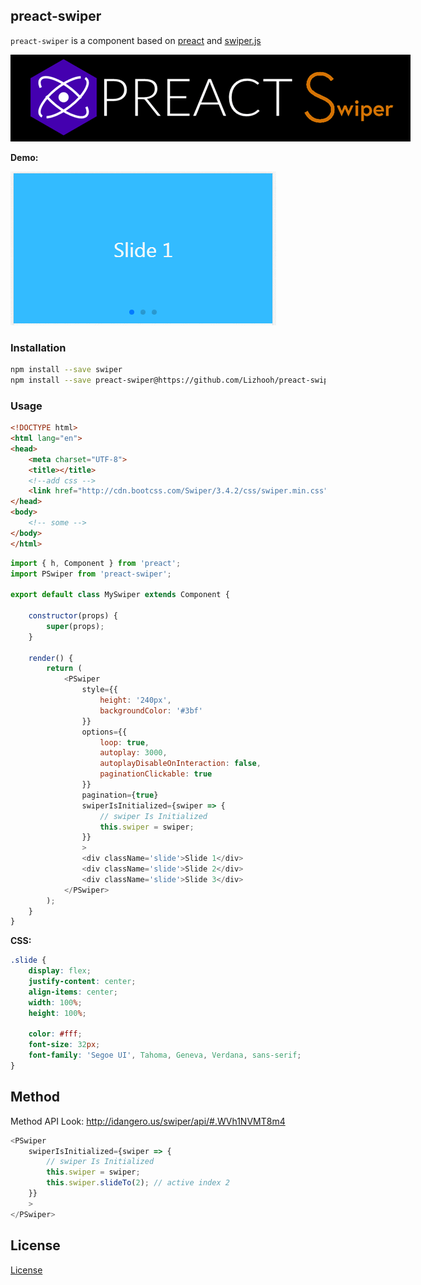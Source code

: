 
## preact-swiper
`preact-swiper` is a component based on [preact](https://preactjs.com/) and [swiper.js](https://github.com/nolimits4web/Swiper)

<img src="./img/logo.png" style="max-width: 640px" />

**Demo:**

![](./img/preact-swiper-demo.gif)

### Installation

```bash
npm install --save swiper
npm install --save preact-swiper@https://github.com/Lizhooh/preact-swiper.git
```

### Usage

```html
<!DOCTYPE html>
<html lang="en">
<head>
    <meta charset="UTF-8">
    <title></title>
    <!--add css -->
    <link href="http://cdn.bootcss.com/Swiper/3.4.2/css/swiper.min.css" rel="stylesheet">
</head>
<body>
    <!-- some -->
</body>
</html>
```

```js
import { h, Component } from 'preact';
import PSwiper from 'preact-swiper';

export default class MySwiper extends Component {

    constructor(props) {
        super(props);
    }

    render() {
        return (
            <PSwiper
                style={{
                    height: '240px',
                    backgroundColor: '#3bf'
                }}
                options={{
                    loop: true,
                    autoplay: 3000,
                    autoplayDisableOnInteraction: false,
                    paginationClickable: true
                }}
                pagination={true}
                swiperIsInitialized={swiper => {
                    // swiper Is Initialized
                    this.swiper = swiper;
                }}
                >
                <div className='slide'>Slide 1</div>
                <div className='slide'>Slide 2</div>
                <div className='slide'>Slide 3</div>
            </PSwiper>
        );
    }
}
```

**CSS:**

```css
.slide {
    display: flex;
    justify-content: center;
    align-items: center;
    width: 100%;
    height: 100%;

    color: #fff;
    font-size: 32px;
    font-family: 'Segoe UI', Tahoma, Geneva, Verdana, sans-serif;
}
```

## Method
Method API Look: http://idangero.us/swiper/api/#.WVh1NVMT8m4

```js
<PSwiper
    swiperIsInitialized={swiper => {
        // swiper Is Initialized
        this.swiper = swiper;
        this.swiper.slideTo(2); // active index 2
    }}
    >
</PSwiper>
```

## License
[License](./LICENSE)
